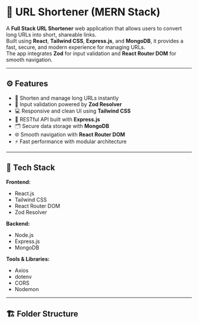 # 🔗 URL Shortener (MERN Stack)

A **Full Stack URL Shortener** web application that allows users to convert long URLs into short, shareable links.  
Built using **React**, **Tailwind CSS**, **Express.js**, and **MongoDB**, it provides a fast, secure, and modern experience for managing URLs.  
The app integrates **Zod** for input validation and **React Router DOM** for smooth navigation.

---

## ⚙️ Features

- 🔗 Shorten and manage long URLs instantly  
- 🧠 Input validation powered by **Zod Resolver**  
- 💻 Responsive and clean UI using **Tailwind CSS**  
- 🚀 RESTful API built with **Express.js**  
- 🗂️ Secure data storage with **MongoDB**  
- 🌐 Smooth navigation with **React Router DOM**  
- ⚡ Fast performance with modular architecture  

---

## 🧰 Tech Stack

**Frontend:**  
- React.js  
- Tailwind CSS  
- React Router DOM  
- Zod Resolver  

**Backend:**  
- Node.js  
- Express.js  
- MongoDB  

**Tools & Libraries:**  
- Axios  
- dotenv  
- CORS  
- Nodemon  

---

## 🏗️ Folder Structure

